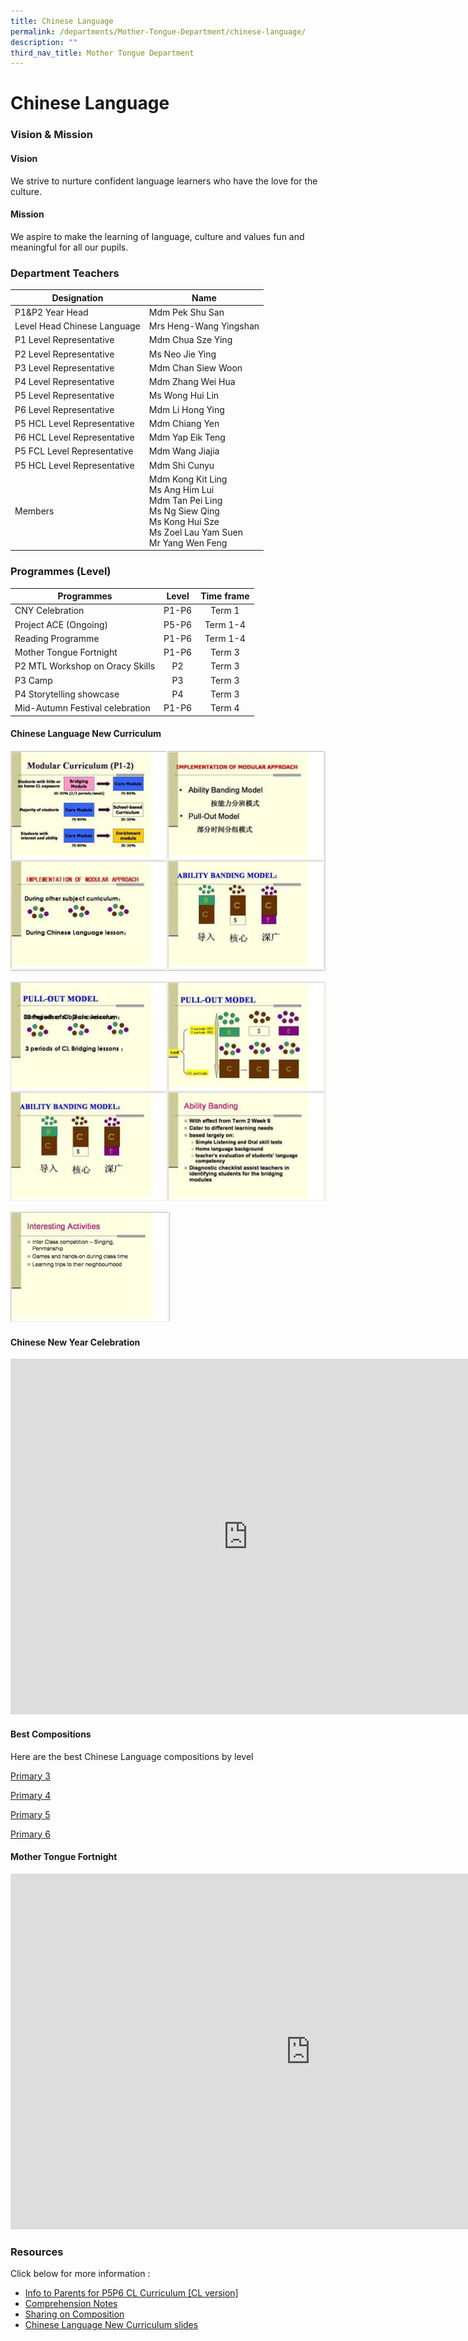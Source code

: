 ```yaml
---
title: Chinese Language
permalink: /departments/Mother-Tongue-Department/chinese-language/
description: ""
third_nav_title: Mother Tongue Department
---
```

# Chinese Language

### Vision &amp; Mission

#### Vision
We strive to nurture confident language learners who have the love for the culture.


#### Mission
We aspire to make the learning of language, culture and values fun and meaningful for all our pupils.  


### Department Teachers

|           Designation          |                                                                   Name                                                                  |
|------------------------------|---------------------------------------------------------------------------------------------------------------------------------------|
| P1&amp;P2 Year Head                | Mdm Pek Shu San                                                                   
|   Level Head Chinese Language  | Mrs Heng-Wang Yingshan                                                    
| P1 Level Representative        |  Mdm Chua Sze Ying                                                                   
| P2 Level Representative        | Ms Neo Jie Ying                                                                          
| P3 Level Representative        | Mdm Chan Siew Woon                                                                 
| P4 Level Representative        | Mdm Zhang Wei Hua                                                                   
| P5 Level Representative        | Ms Wong Hui Lin                                                                           
| P6 Level Representative        | Mdm Li Hong Ying  
| P5 HCL Level Representative        | Mdm Chiang Yen
| P6 HCL Level Representative        | Mdm Yap Eik Teng   
| P5 FCL Level Representative        | Mdm Wang Jiajia  
| P5 HCL Level Representative | Mdm Shi Cunyu                                         
| Members                        | Mdm Kong Kit Ling<br>Ms Ang Him Lui<br>Mdm Tan Pei Ling<br>Ms Ng Siew Qing<br>Ms Kong Hui Sze <br>Ms Zoel Lau Yam Suen <br>Mr Yang Wen Feng |

### Programmes (Level)

|            Programmes           |  Level | Time frame |
|-------------------------------|:------:|:----------:|
| CNY Celebration                 |  P1-P6 |   Term 1   |
| Project ACE (Ongoing)           |  P5-P6 |  Term 1-4  |
| Reading Programme               | P1-P6  |  Term 1-4  |
| Mother Tongue Fortnight         | P1-P6  |   Term 3   |
| P2 MTL Workshop on Oracy Skills |   P2   |   Term 3   |
| P3 Camp                         |   P3   |   Term 3   |
| P4 Storytelling showcase        |   P4   |   Term 3   |
| Mid-Autumn Festival celebration | P1-P6  |   Term 4   |

#### <a id="Chinese_Lang_New_Curriculum">Chinese Language New Curriculum</a>

![](/images/Departments/Mother%20Tongue%20Department/Chinese/Chinese%20Language%20New%20Curriculum_1.jpeg)

![](/images/Departments/Mother%20Tongue%20Department/Chinese/Chinese%20Language%20New%20Curriculum_2.jpeg)

![](/images/Departments/Mother%20Tongue%20Department/Chinese/Chinese%20Language%20New%20Curriculum_3.jpeg)

#### Chinese New Year Celebration

<iframe src="https://docs.google.com/presentation/d/e/2PACX-1vToxjo31hiqMi_kD0Dp0FVGGcnrhzlKb5kP6zv-FShXtbULRLOd59E7GEaAHoTcUwoHa3nz__8gknpv/embed?start=false&amp;loop=false&amp;delayms=3000" frameborder="0" width="760" height="569" allowfullscreen="true"></iframe>

#### Best Compositions

Here are the best Chinese Language compositions by level

[Primary 3](/files/Departments/Mother%20Tongue/P3%20Best%20compositions.pdf)
  
[Primary 4](/files/Departments/Mother%20Tongue/P4%20Best%20compositions.pdf)
  
[Primary 5](/files/Departments/Mother%20Tongue/P5%20Best%20compositions.pdf)
  
[Primary 6](/files/Departments/Mother%20Tongue/P6%20Best%20compositions.pdf)


#### Mother Tongue Fortnight

<iframe allowfullscreen="true" height="569" width="960" frameborder="0" src="https://docs.google.com/presentation/d/e/2PACX-1vQX1gmS2s38TSwnMyyxaT4jXwg1cOnHRwfAp0gAwT8GVlNhIGEwF72kjHpnR-ShwsIFgpzDV40WmQPM/embed?start=false&amp;loop=false&amp;delayms=3000"></iframe>

### Resources

Click below for more information :

*   [Info to Parents for P5P6 CL Curriculum \[CL version\]](https://go.gov.sg/p5p6-curriculum)
*   [Comprehension Notes](https://go.gov.sg/comprehension-notes)
*   [Sharing on Composition](https://go.gov.sg/sharing-on-composition)
*   <a href="#Chinese_Lang_New_Curriculum">Chinese Language New Curriculum slides</a>